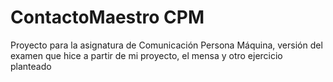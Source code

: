 # ContactoMaestro CPM
 Proyecto para la asignatura de Comunicación Persona Máquina, versión del examen que hice a partir de mi proyecto, el mensa y otro ejercicio planteado
